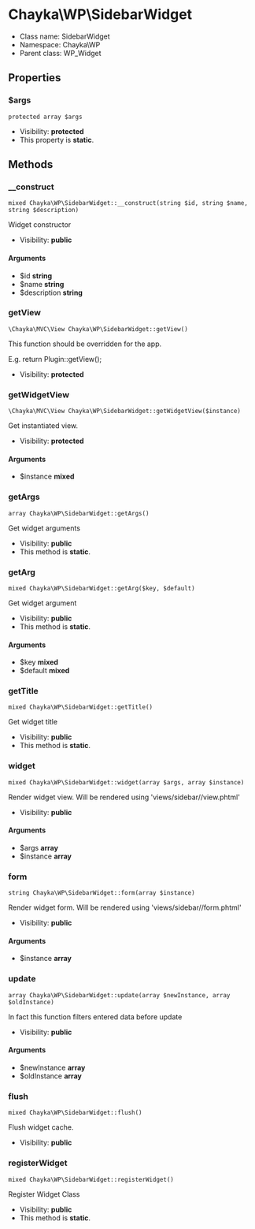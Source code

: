 Chayka\WP\SidebarWidget
===============






* Class name: SidebarWidget
* Namespace: Chayka\WP
* Parent class: WP_Widget





Properties
----------


### $args

    protected array $args





* Visibility: **protected**
* This property is **static**.


Methods
-------


### __construct

    mixed Chayka\WP\SidebarWidget::__construct(string $id, string $name, string $description)

Widget constructor



* Visibility: **public**


#### Arguments
* $id **string**
* $name **string**
* $description **string**



### getView

    \Chayka\MVC\View Chayka\WP\SidebarWidget::getView()

This function should be overridden for the app.

E.g. return Plugin::getView();

* Visibility: **protected**




### getWidgetView

    \Chayka\MVC\View Chayka\WP\SidebarWidget::getWidgetView($instance)

Get instantiated view.



* Visibility: **protected**


#### Arguments
* $instance **mixed**



### getArgs

    array Chayka\WP\SidebarWidget::getArgs()

Get widget arguments



* Visibility: **public**
* This method is **static**.




### getArg

    mixed Chayka\WP\SidebarWidget::getArg($key, $default)

Get widget argument



* Visibility: **public**
* This method is **static**.


#### Arguments
* $key **mixed**
* $default **mixed**



### getTitle

    mixed Chayka\WP\SidebarWidget::getTitle()

Get widget title



* Visibility: **public**
* This method is **static**.




### widget

    mixed Chayka\WP\SidebarWidget::widget(array $args, array $instance)

Render widget view. Will be rendered using 'views/sidebar/<widget-id>/view.phtml'



* Visibility: **public**


#### Arguments
* $args **array**
* $instance **array**



### form

    string Chayka\WP\SidebarWidget::form(array $instance)

Render widget form. Will be rendered using 'views/sidebar/<widget-id>/form.phtml'



* Visibility: **public**


#### Arguments
* $instance **array**



### update

    array Chayka\WP\SidebarWidget::update(array $newInstance, array $oldInstance)

In fact this function filters entered data before update



* Visibility: **public**


#### Arguments
* $newInstance **array**
* $oldInstance **array**



### flush

    mixed Chayka\WP\SidebarWidget::flush()

Flush widget cache.



* Visibility: **public**




### registerWidget

    mixed Chayka\WP\SidebarWidget::registerWidget()

Register Widget Class



* Visibility: **public**
* This method is **static**.




